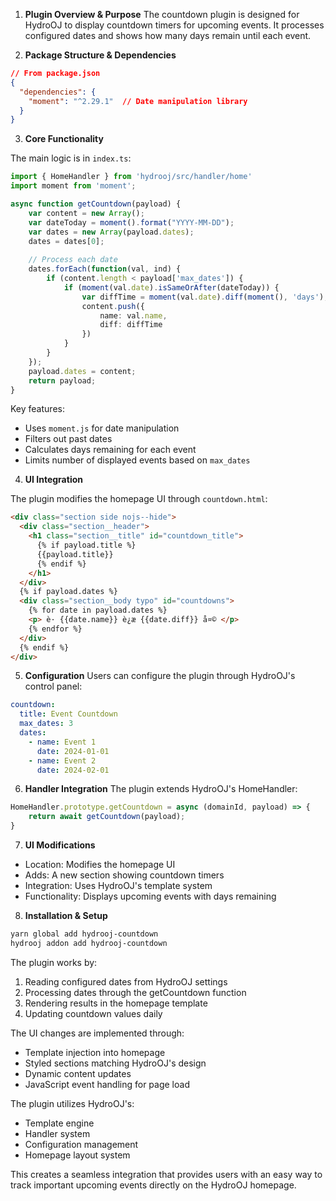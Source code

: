 1. **Plugin Overview & Purpose**
The countdown plugin is designed for HydroOJ to display countdown timers for upcoming events. It processes configured dates and shows how many days remain until each event.

2. **Package Structure & Dependencies**
```json
// From package.json
{
  "dependencies": {
    "moment": "^2.29.1"  // Date manipulation library
  }
}
```

3. **Core Functionality**

The main logic is in `index.ts`:
```typescript
import { HomeHandler } from 'hydrooj/src/handler/home'
import moment from 'moment';

async function getCountdown(payload) {
    var content = new Array();
    var dateToday = moment().format("YYYY-MM-DD");
    var dates = new Array(payload.dates);
    dates = dates[0];
    
    // Process each date
    dates.forEach(function(val, ind) {
        if (content.length < payload['max_dates']) {
            if (moment(val.date).isSameOrAfter(dateToday)) {
                var diffTime = moment(val.date).diff(moment(), 'days');
                content.push({
                    name: val.name,
                    diff: diffTime
                })
            }
        }
    });
    payload.dates = content;
    return payload;
}
```

Key features:
- Uses `moment.js` for date manipulation
- Filters out past dates
- Calculates days remaining for each event
- Limits number of displayed events based on `max_dates`

4. **UI Integration**

The plugin modifies the homepage UI through `countdown.html`:
```html
<div class="section side nojs--hide">
  <div class="section__header">
    <h1 class="section__title" id="countdown_title">
      {% if payload.title %}
      {{payload.title}}
      {% endif %}
    </h1>
  </div>
  {% if payload.dates %}
  <div class="section__body typo" id="countdowns">
    {% for date in payload.dates %}
    <p> è· {{date.name}} è¿æ {{date.diff}} å¤© </p>
    {% endfor %}
  </div>
  {% endif %}
</div>
```

5. **Configuration**
Users can configure the plugin through HydroOJ's control panel:
```yaml
countdown:
  title: Event Countdown
  max_dates: 3
  dates:
    - name: Event 1
      date: 2024-01-01
    - name: Event 2
      date: 2024-02-01
```

6. **Handler Integration**
The plugin extends HydroOJ's HomeHandler:
```typescript
HomeHandler.prototype.getCountdown = async (domainId, payload) => {
    return await getCountdown(payload);
}
```

7. **UI Modifications**
- Location: Modifies the homepage UI
- Adds: A new section showing countdown timers
- Integration: Uses HydroOJ's template system
- Functionality: Displays upcoming events with days remaining

8. **Installation & Setup**
```bash
yarn global add hydrooj-countdown
hydrooj addon add hydrooj-countdown
```

The plugin works by:
1. Reading configured dates from HydroOJ settings
2. Processing dates through the getCountdown function
3. Rendering results in the homepage template
4. Updating countdown values daily

The UI changes are implemented through:
- Template injection into homepage
- Styled sections matching HydroOJ's design
- Dynamic content updates
- JavaScript event handling for page load

The plugin utilizes HydroOJ's:
- Template engine
- Handler system
- Configuration management
- Homepage layout system

This creates a seamless integration that provides users with an easy way to track important upcoming events directly on the HydroOJ homepage.
